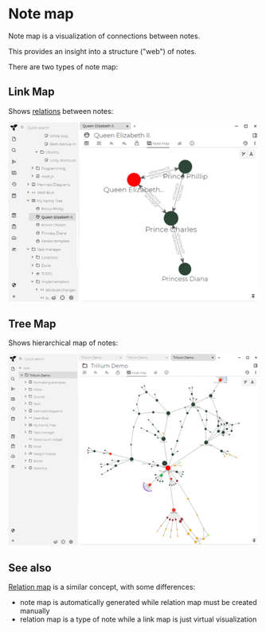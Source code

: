 # Note map
Note map is a visualization of connections between notes.

This provides an insight into a structure ("web") of notes.

There are two types of note map:

Link Map
--------

Shows [relations](Attributes.md) between notes:

![](images/link-map.png)

Tree Map
--------

Shows hierarchical map of notes:

![](images/tree-map.png)

See also
--------

[Relation map](Relation-map.md) is a similar concept, with some differences:

*   note map is automatically generated while relation map must be created manually
*   relation map is a type of note while a link map is just virtual visualization